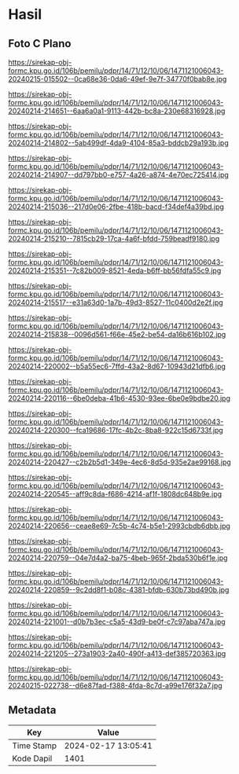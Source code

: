 # Hasil

## Foto C Plano

https://sirekap-obj-formc.kpu.go.id/106b/pemilu/pdpr/14/71/12/10/06/1471121006043-20240215-015502--0ca68e36-0da6-49ef-9e7f-34770f0bab8e.jpg

https://sirekap-obj-formc.kpu.go.id/106b/pemilu/pdpr/14/71/12/10/06/1471121006043-20240214-214651--6aa6a0a1-9113-442b-bc8a-230e68316928.jpg

https://sirekap-obj-formc.kpu.go.id/106b/pemilu/pdpr/14/71/12/10/06/1471121006043-20240214-214802--5ab499df-4da9-4104-85a3-bddcb29a193b.jpg

https://sirekap-obj-formc.kpu.go.id/106b/pemilu/pdpr/14/71/12/10/06/1471121006043-20240214-214907--dd797bb0-e757-4a26-a874-4e70ec725414.jpg

https://sirekap-obj-formc.kpu.go.id/106b/pemilu/pdpr/14/71/12/10/06/1471121006043-20240214-215036--217d0e06-2fbe-418b-bacd-f34def4a39bd.jpg

https://sirekap-obj-formc.kpu.go.id/106b/pemilu/pdpr/14/71/12/10/06/1471121006043-20240214-215210--7815cb29-17ca-4a6f-bfdd-759beadf9180.jpg

https://sirekap-obj-formc.kpu.go.id/106b/pemilu/pdpr/14/71/12/10/06/1471121006043-20240214-215351--7c82b009-8521-4eda-b6ff-bb56fdfa55c9.jpg

https://sirekap-obj-formc.kpu.go.id/106b/pemilu/pdpr/14/71/12/10/06/1471121006043-20240214-215517--e31a63d0-1a7b-49d3-8527-11c0400d2e2f.jpg

https://sirekap-obj-formc.kpu.go.id/106b/pemilu/pdpr/14/71/12/10/06/1471121006043-20240214-215838--0096d561-f66e-45e2-be54-da16b616b102.jpg

https://sirekap-obj-formc.kpu.go.id/106b/pemilu/pdpr/14/71/12/10/06/1471121006043-20240214-220002--b5a55ec6-7ffd-43a2-8d67-10943d21dfb6.jpg

https://sirekap-obj-formc.kpu.go.id/106b/pemilu/pdpr/14/71/12/10/06/1471121006043-20240214-220116--6be0deba-41b6-4530-93ee-6be0e9bdbe20.jpg

https://sirekap-obj-formc.kpu.go.id/106b/pemilu/pdpr/14/71/12/10/06/1471121006043-20240214-220300--fca19686-17fc-4b2c-8ba8-922c15d6733f.jpg

https://sirekap-obj-formc.kpu.go.id/106b/pemilu/pdpr/14/71/12/10/06/1471121006043-20240214-220427--c2b2b5d1-349e-4ec6-8d5d-935e2ae99168.jpg

https://sirekap-obj-formc.kpu.go.id/106b/pemilu/pdpr/14/71/12/10/06/1471121006043-20240214-220545--aff9c8da-f686-4214-af1f-1808dc648b9e.jpg

https://sirekap-obj-formc.kpu.go.id/106b/pemilu/pdpr/14/71/12/10/06/1471121006043-20240214-220656--ceae8e69-7c5b-4c74-b5e1-2993cbdb6dbb.jpg

https://sirekap-obj-formc.kpu.go.id/106b/pemilu/pdpr/14/71/12/10/06/1471121006043-20240214-220759--04e7d4a2-ba75-4beb-965f-2bda530b6f1e.jpg

https://sirekap-obj-formc.kpu.go.id/106b/pemilu/pdpr/14/71/12/10/06/1471121006043-20240214-220859--9c2dd8f1-b08c-4381-bfdb-630b73bd490b.jpg

https://sirekap-obj-formc.kpu.go.id/106b/pemilu/pdpr/14/71/12/10/06/1471121006043-20240214-221001--d0b7b3ec-c5a5-43d9-be0f-c7c97aba747a.jpg

https://sirekap-obj-formc.kpu.go.id/106b/pemilu/pdpr/14/71/12/10/06/1471121006043-20240214-221205--273a1903-2a40-490f-a413-def385720363.jpg

https://sirekap-obj-formc.kpu.go.id/106b/pemilu/pdpr/14/71/12/10/06/1471121006043-20240215-022738--d6e87fad-f388-4fda-8c7d-a99e176f32a7.jpg


## Metadata

| Key        | Value               |
| ---------- | ------------------- |
| Time Stamp | 2024-02-17 13:05:41 |
| Kode Dapil | 1401                |



